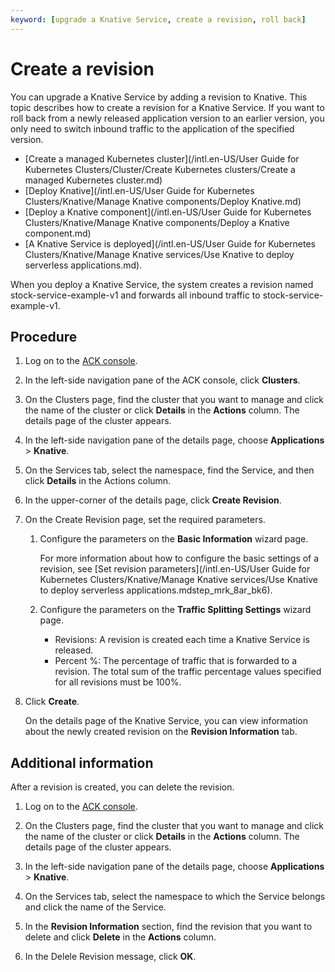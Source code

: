 ```yaml
---
keyword: [upgrade a Knative Service, create a revision, roll back]
---
```


# Create a revision

You can upgrade a Knative Service by adding a revision to Knative. This topic describes how to create a revision for a Knative Service. If you want to roll back from a newly released application version to an earlier version, you only need to switch inbound traffic to the application of the specified version.

-   [Create a managed Kubernetes cluster](/intl.en-US/User Guide for Kubernetes Clusters/Cluster/Create Kubernetes clusters/Create a managed Kubernetes cluster.md)
-   [Deploy Knative](/intl.en-US/User Guide for Kubernetes Clusters/Knative/Manage Knative components/Deploy Knative.md)
-   [Deploy a Knative component](/intl.en-US/User Guide for Kubernetes Clusters/Knative/Manage Knative components/Deploy a Knative component.md)
-   [A Knative Service is deployed](/intl.en-US/User Guide for Kubernetes Clusters/Knative/Manage Knative services/Use Knative to deploy serverless applications.md).

When you deploy a Knative Service, the system creates a revision named stock-service-example-v1 and forwards all inbound traffic to stock-service-example-v1.

## Procedure

1.  Log on to the [ACK console](https://cs.console.aliyun.com).

2.  In the left-side navigation pane of the ACK console, click **Clusters**.

3.  On the Clusters page, find the cluster that you want to manage and click the name of the cluster or click **Details** in the **Actions** column. The details page of the cluster appears.

4.  In the left-side navigation pane of the details page, choose **Applications** \> **Knative**.

5.  On the Services tab, select the namespace, find the Service, and then click **Details** in the Actions column.

6.  In the upper-corner of the details page, click **Create Revision**.

7.  On the Create Revision page, set the required parameters.

    1.  Configure the parameters on the **Basic Information** wizard page.

        For more information about how to configure the basic settings of a revision, see [Set revision parameters](/intl.en-US/User Guide for Kubernetes Clusters/Knative/Manage Knative services/Use Knative to deploy serverless applications.mdstep_mrk_8ar_bk6).

    2.  Configure the parameters on the **Traffic Splitting Settings** wizard page.

        -   Revisions: A revision is created each time a Knative Service is released.
        -   Percent %: The percentage of traffic that is forwarded to a revision. The total sum of the traffic percentage values specified for all revisions must be 100%.
8.  Click **Create**.

    On the details page of the Knative Service, you can view information about the newly created revision on the **Revision Information** tab.


## Additional information

After a revision is created, you can delete the revision.

1.  Log on to the [ACK console](https://cs.console.aliyun.com).

2.  On the Clusters page, find the cluster that you want to manage and click the name of the cluster or click **Details** in the **Actions** column. The details page of the cluster appears.

3.  In the left-side navigation pane of the details page, choose **Applications** \> **Knative**.

4.  On the Services tab, select the namespace to which the Service belongs and click the name of the Service.

5.  In the **Revision Information** section, find the revision that you want to delete and click **Delete** in the **Actions** column.

6.  In the Delele Revision message, click **OK**.


